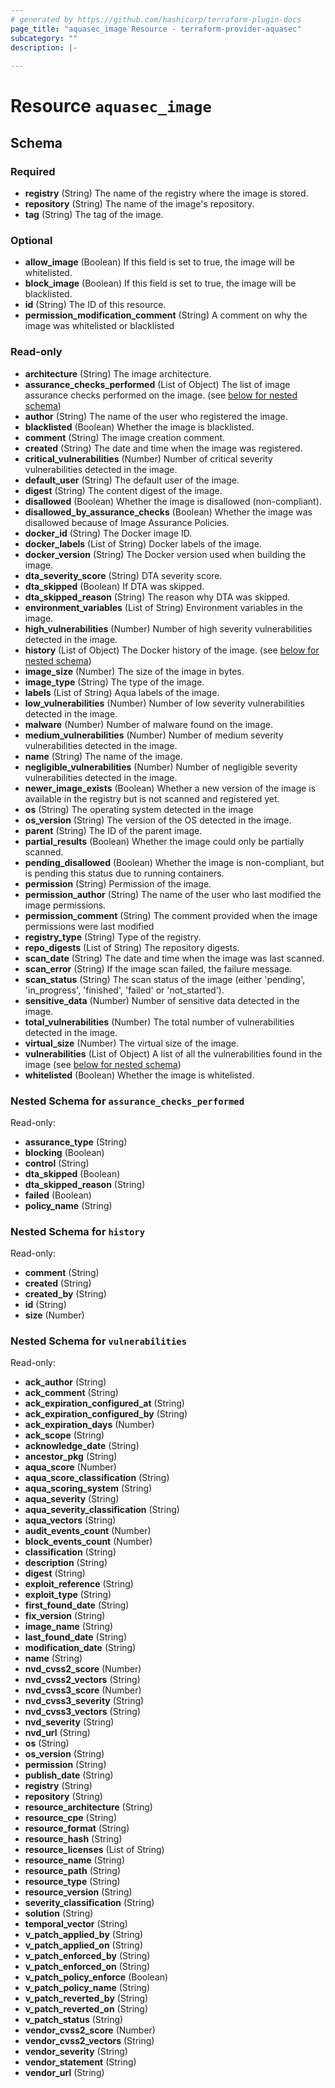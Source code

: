 ```yaml
---
# generated by https://github.com/hashicorp/terraform-plugin-docs
page_title: "aquasec_image Resource - terraform-provider-aquasec"
subcategory: ""
description: |-
  
---
```


# Resource `aquasec_image`





<!-- schema generated by tfplugindocs -->
## Schema

### Required

- **registry** (String) The name of the registry where the image is stored.
- **repository** (String) The name of the image's repository.
- **tag** (String) The tag of the image.

### Optional

- **allow_image** (Boolean) If this field is set to true, the image will be whitelisted.
- **block_image** (Boolean) If this field is set to true, the image will be blacklisted.
- **id** (String) The ID of this resource.
- **permission_modification_comment** (String) A comment on why the image was whitelisted or blacklisted

### Read-only

- **architecture** (String) The image architecture.
- **assurance_checks_performed** (List of Object) The list of image assurance checks performed on the image. (see [below for nested schema](#nestedatt--assurance_checks_performed))
- **author** (String) The name of the user who registered the image.
- **blacklisted** (Boolean) Whether the image is blacklisted.
- **comment** (String) The image creation comment.
- **created** (String) The date and time when the image was registered.
- **critical_vulnerabilities** (Number) Number of critical severity vulnerabilities detected in the image.
- **default_user** (String) The default user of the image.
- **digest** (String) The content digest of the image.
- **disallowed** (Boolean) Whether the image is disallowed (non-compliant).
- **disallowed_by_assurance_checks** (Boolean) Whether the image was disallowed because of Image Assurance Policies.
- **docker_id** (String) The Docker image ID.
- **docker_labels** (List of String) Docker labels of the image.
- **docker_version** (String) The Docker version used when building the image.
- **dta_severity_score** (String) DTA severity score.
- **dta_skipped** (Boolean) If DTA was skipped.
- **dta_skipped_reason** (String) The reason why DTA was skipped.
- **environment_variables** (List of String) Environment variables in the image.
- **high_vulnerabilities** (Number) Number of high severity vulnerabilities detected in the image.
- **history** (List of Object) The Docker history of the image. (see [below for nested schema](#nestedatt--history))
- **image_size** (Number) The size of the image in bytes.
- **image_type** (String) The type of the image.
- **labels** (List of String) Aqua labels of the image.
- **low_vulnerabilities** (Number) Number of low severity vulnerabilities detected in the image.
- **malware** (Number) Number of malware found on the image.
- **medium_vulnerabilities** (Number) Number of medium severity vulnerabilities detected in the image.
- **name** (String) The name of the image.
- **negligible_vulnerabilities** (Number) Number of negligible severity vulnerabilities detected in the image.
- **newer_image_exists** (Boolean) Whether a new version of the image is available in the registry but is not scanned and registered yet.
- **os** (String) The operating system detected in the image
- **os_version** (String) The version of the OS detected in the image.
- **parent** (String) The ID of the parent image.
- **partial_results** (Boolean) Whether the image could only be partially scanned.
- **pending_disallowed** (Boolean) Whether the image is non-compliant, but is pending this status due to running containers.
- **permission** (String) Permission of the image.
- **permission_author** (String) The name of the user who last modified the image permissions.
- **permission_comment** (String) The comment provided when the image permissions were last modified
- **registry_type** (String) Type of the registry.
- **repo_digests** (List of String) The repository digests.
- **scan_date** (String) The date and time when the image was last scanned.
- **scan_error** (String) If the image scan failed, the failure message.
- **scan_status** (String) The scan status of the image (either 'pending', 'in_progress', 'finished', 'failed' or 'not_started').
- **sensitive_data** (Number) Number of sensitive data detected in the image.
- **total_vulnerabilities** (Number) The total number of vulnerabilities detected in the image.
- **virtual_size** (Number) The virtual size of the image.
- **vulnerabilities** (List of Object) A list of all the vulnerabilities found in the image (see [below for nested schema](#nestedatt--vulnerabilities))
- **whitelisted** (Boolean) Whether the image is whitelisted.

<a id="nestedatt--assurance_checks_performed"></a>
### Nested Schema for `assurance_checks_performed`

Read-only:

- **assurance_type** (String)
- **blocking** (Boolean)
- **control** (String)
- **dta_skipped** (Boolean)
- **dta_skipped_reason** (String)
- **failed** (Boolean)
- **policy_name** (String)


<a id="nestedatt--history"></a>
### Nested Schema for `history`

Read-only:

- **comment** (String)
- **created** (String)
- **created_by** (String)
- **id** (String)
- **size** (Number)


<a id="nestedatt--vulnerabilities"></a>
### Nested Schema for `vulnerabilities`

Read-only:

- **ack_author** (String)
- **ack_comment** (String)
- **ack_expiration_configured_at** (String)
- **ack_expiration_configured_by** (String)
- **ack_expiration_days** (Number)
- **ack_scope** (String)
- **acknowledge_date** (String)
- **ancestor_pkg** (String)
- **aqua_score** (Number)
- **aqua_score_classification** (String)
- **aqua_scoring_system** (String)
- **aqua_severity** (String)
- **aqua_severity_classification** (String)
- **aqua_vectors** (String)
- **audit_events_count** (Number)
- **block_events_count** (Number)
- **classification** (String)
- **description** (String)
- **digest** (String)
- **exploit_reference** (String)
- **exploit_type** (String)
- **first_found_date** (String)
- **fix_version** (String)
- **image_name** (String)
- **last_found_date** (String)
- **modification_date** (String)
- **name** (String)
- **nvd_cvss2_score** (Number)
- **nvd_cvss2_vectors** (String)
- **nvd_cvss3_score** (Number)
- **nvd_cvss3_severity** (String)
- **nvd_cvss3_vectors** (String)
- **nvd_severity** (String)
- **nvd_url** (String)
- **os** (String)
- **os_version** (String)
- **permission** (String)
- **publish_date** (String)
- **registry** (String)
- **repository** (String)
- **resource_architecture** (String)
- **resource_cpe** (String)
- **resource_format** (String)
- **resource_hash** (String)
- **resource_licenses** (List of String)
- **resource_name** (String)
- **resource_path** (String)
- **resource_type** (String)
- **resource_version** (String)
- **severity_classification** (String)
- **solution** (String)
- **temporal_vector** (String)
- **v_patch_applied_by** (String)
- **v_patch_applied_on** (String)
- **v_patch_enforced_by** (String)
- **v_patch_enforced_on** (String)
- **v_patch_policy_enforce** (Boolean)
- **v_patch_policy_name** (String)
- **v_patch_reverted_by** (String)
- **v_patch_reverted_on** (String)
- **v_patch_status** (String)
- **vendor_cvss2_score** (Number)
- **vendor_cvss2_vectors** (String)
- **vendor_severity** (String)
- **vendor_statement** (String)
- **vendor_url** (String)


